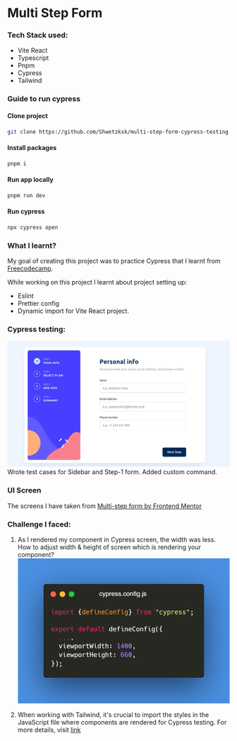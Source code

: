 # Multi Step Form

### Tech Stack used:

- Vite React
- Typescript
- Pnpm
- Cypress
- Tailwind

### Guide to run cypress
#### Clone project
``` bash
git clone https://github.com/Shwetzksk/multi-step-form-cypress-testing.git
```
#### Install packages
``` bash
pnpm i
```

#### Run app locally
``` bash
pnpm run dev
```

#### Run cypress
``` bash
npx cypress open
```

### What I learnt?

My goal of creating this project was to practice Cypress that I learnt from [Freecodecamp](https://www.youtube.com/watch?v=u8vMu7viCm8&t=134s).

While working on this project I learnt about project setting up:

- Eslint
- Prettier config
- Dynamic import for Vite React project.

### Cypress testing:

![alt text](image.png)
Wrote test cases for Sidebar and Step-1 form.
Added custom command.

### UI Screen

The screens I have taken from [Multi-step form by Frontend Mentor](https://www.frontendmentor.io/challenges/multistep-form-YVAnSdqQBJ)

### Challenge I faced:

1. As I rendered my component in Cypress screen, the width was less.
   How to adjust width & height of screen which is rendering your component?
   ![alt text](image-1.png)

2. When working with Tailwind, it's crucial to import the styles in the JavaScript file where components are rendered for Cypress testing. For more details, visit [link](https://docs.cypress.io/guides/component-testing/styling-componentst.)
